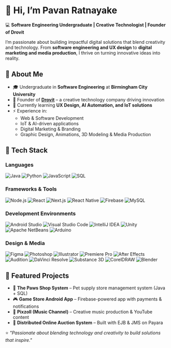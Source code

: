 # 👋 Hi, I’m Pavan Ratnayake

💻 **Software Engineering Undergraduate | Creative Technologist | Founder of Drovit**  

I’m passionate about building impactful digital solutions that blend creativity and technology. From **software engineering and UX design** to **digital marketing and media production**, I thrive on turning innovative ideas into reality.


## 🚀 About Me  
- 🎓 Undergraduate in **Software Engineering** at **Birmingham City University**  
- 📌 Founder of **[Drovit](https://drovit.com/)** – a creative technology company driving innovation  
- 🌱 Currently learning **UX Design, AI Automation, and IoT solutions**  
- ⚡ Experience in:  
  - Web & Software Development
  - IoT & AI-driven applications
  - Digital Marketing & Branding
  - Graphic Design, Animations, 3D Modeling & Media Production


## 🔧 Tech Stack  

### **Languages**  
![Java](https://img.shields.io/badge/Java-ED8B00?style=for-the-badge&logo=openjdk&logoColor=white) ![Python](https://img.shields.io/badge/Python-3776AB?style=for-the-badge&logo=python&logoColor=white) ![JavaScript](https://img.shields.io/badge/JavaScript-F7DF1E?style=for-the-badge&logo=javascript&logoColor=black) ![SQL](https://img.shields.io/badge/SQL-336791?style=for-the-badge&logo=postgresql&logoColor=white)  

### **Frameworks & Tools**  
![Node.js](https://img.shields.io/badge/Node.js-43853D?style=for-the-badge&logo=node.js&logoColor=white) ![React](https://img.shields.io/badge/React-20232A?style=for-the-badge&logo=react&logoColor=61DAFB) ![Next.js](https://img.shields.io/badge/Next.js-000000?style=for-the-badge&logo=nextdotjs&logoColor=white) ![React Native](https://img.shields.io/badge/React_Native-20232A?style=for-the-badge&logo=react&logoColor=61DAFB) ![Firebase](https://img.shields.io/badge/Firebase-ffca28?style=for-the-badge&logo=firebase&logoColor=black) ![MySQL](https://img.shields.io/badge/MySQL-005C84?style=for-the-badge&logo=mysql&logoColor=white)  

### **Development Environments**  
![Android Studio](https://img.shields.io/badge/Android%20Studio-3DDC84?style=for-the-badge&logo=androidstudio&logoColor=white) ![Visual Studio Code](https://img.shields.io/badge/VS%20Code-007ACC?style=for-the-badge&logo=visualstudiocode&logoColor=white) ![IntelliJ IDEA](https://img.shields.io/badge/IntelliJ%20IDEA-000000?style=for-the-badge&logo=intellijidea&logoColor=white) ![Unity](https://img.shields.io/badge/Unity-100000?style=for-the-badge&logo=unity&logoColor=white) ![Apache NetBeans](https://img.shields.io/badge/NetBeans-1B6AC6?style=for-the-badge&logo=apachenetbeanside&logoColor=white) ![Arduino](https://img.shields.io/badge/Arduino-00979D?style=for-the-badge&logo=arduino&logoColor=white)  

### **Design & Media**  
![Figma](https://img.shields.io/badge/Figma-F24E1E?style=for-the-badge&logo=figma&logoColor=white) ![Photoshop](https://img.shields.io/badge/Adobe%20Photoshop-31A8FF?style=for-the-badge&logo=adobephotoshop&logoColor=white) ![Illustrator](https://img.shields.io/badge/Adobe%20Illustrator-FF9A00?style=for-the-badge&logo=adobeillustrator&logoColor=white) ![Premiere Pro](https://img.shields.io/badge/Adobe%20Premiere%20Pro-9999FF?style=for-the-badge&logo=adobepremierepro&logoColor=white) ![After Effects](https://img.shields.io/badge/Adobe%20After%20Effects-9999FF?style=for-the-badge&logo=adobeaftereffects&logoColor=white) ![Audition](https://img.shields.io/badge/Adobe%20Audition-9999FF?style=for-the-badge&logo=adobeaudition&logoColor=white) ![DaVinci Resolve](https://img.shields.io/badge/DaVinci%20Resolve-233A51?style=for-the-badge&logo=davinciresolve&logoColor=white) ![Substance 3D](https://img.shields.io/badge/Substance%203D-FF6C37?style=for-the-badge&logo=adobe&logoColor=white) ![CorelDRAW](https://img.shields.io/badge/CorelDRAW-47A141?style=for-the-badge&logo=coreldraw&logoColor=white) ![Blender](https://img.shields.io/badge/Blender-F5792A?style=for-the-badge&logo=blender&logoColor=white)  


## 📂 Featured Projects  
- 🐾 **The Paws Shop System** – Pet supply store management system (Java + SQL)  
- 🎮 **Game Store Android App** – Firebase-powered app with payments & notifications  
- 🎵 **Pixzoll (Music Channel)** – Creative music production & YouTube content  
- 🔔 **Distributed Online Auction System** – Built with EJB & JMS on Payara  


⭐ *"Passionate about blending technology and creativity to build solutions that inspire."*  
